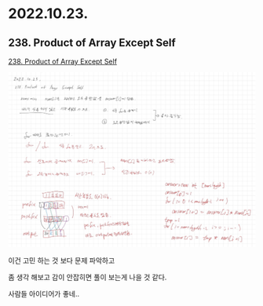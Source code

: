 # 2022.10.23.

## 238. Product of Array Except Self

[238. Product of Array Except Self](https://leetcode.com/problems/product-of-array-except-self/)

![](TIL-73.png)

이건 고민 하는 것 보다 문제 파악하고

좀 생각 해보고 감이 안잡히면 풀이 보는게 나을 것 같다.

사람들 아이디어가 좋네..

